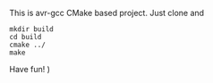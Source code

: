 This is avr-gcc CMake based project. Just clone and
```
mkdir build
cd build
cmake ../
make
```
Have fun! )

